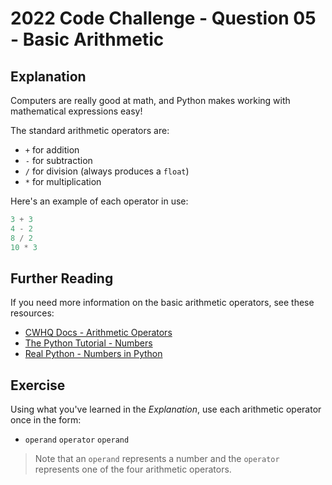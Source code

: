 # 2022 Code Challenge - Question 05 - Basic Arithmetic

## Explanation

Computers are really good at math, and Python makes working with mathematical expressions
easy! 

The standard arithmetic operators are:
- `+` for addition
- `-` for subtraction
- `/` for division (always produces a `float`)
- `*` for multiplication

Here's an example of each operator in use:

```python
3 + 3
4 - 2
8 / 2
10 * 3
```

## Further Reading

If you need more information on the basic arithmetic operators, see these resources:
-   [CWHQ Docs - Arithmetic Operators](https://docs.codewizardshq.com/python/python-language/#arithmetic-operators)
-   [The Python Tutorial - Numbers](https://docs.python.org/3/tutorial/introduction.html#numbers)
-   [Real Python - Numbers in Python](https://realpython.com/python-numbers/)

## Exercise

Using what you've learned in the *Explanation*, use each arithmetic operator once in the form:
- `operand` `operator` `operand`

> Note that an `operand` represents a number and the `operator` represents one of the four arithmetic
operators.
